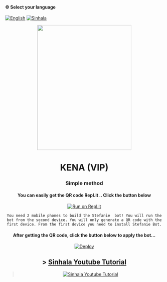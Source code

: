 #### © Select your language

  [![English](https://img.shields.io/badge/Select-English-red.svg)](https://github.com/Kaweeshachamodk/stefanie/blob/main/README.md)
[![Sinhala](https://img.shields.io/badge/Select-Sinhala-green.svg)](https://github.com/Kaweeshachamodk/stefanie/blob/main/README.md)

<div align="center">
  <img src="https://telegra.ph/file/378f2e42f4ba64c1097bc.jpg" width="300" height="400">
  <h1>KENA (VIP)</h1>
  


### Simple method 

#### You can easily get the QR code Repl.it .. Click the button below
[![Run on Repl.it](https://repl.it/badge/github/quiec/whatsasena)](https://replit.com/@Kaweeshachamodk/STEFANIE-BETA-NEW-2?v=1)

`You need 2 mobile phones to build the Stefanie  bot!
You will run the bot from the second device.
You will only generate a QR code with the first device.
From the first device you need to install Stefanie Bot.`

#### After getting the QR code, click the button below to apply the bot...
[![Deploy](https://www.herokucdn.com/deploy/button.svg)](https://heroku.com/deploy?template=https://github.com/Kaweeshachamodk/Kena)


## > [Sinhala Youtube Tutorial](https://youtu.be/sEtocRRzTno)

> [![Sinhala Youtube Tutorial](https://telegra.ph/file/c32d74b7afc8ffe2e7fef.png)](https://youtu.be/sEtocRRzTno)

